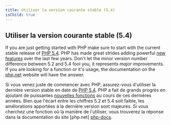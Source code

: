```yaml
---
title: Utiliser la version courante stable (5.4)
isChild: true
---
```


## Utiliser la version courante stable (5.4)

If you are just getting started with PHP make sure to start with the current stable release of [PHP 5.4][php-release]. PHP has made great strides adding powerful [new features](#language_highlights) over the last few years. Don't let the minor version number difference between 5.2 and 5.4 fool you, it represents _major_ improvements. If you are looking for a function or it's usage, the documentation on the [php.net][php-docs] website will have the answer.

Si vous venez juste de commencer avec PHP, assurez-vous d'utiliser la dernière version stable en date de [PHP 5.4][php-release]. PHP a fait de grands progrès en ajoutant de puissantes [nouvelles fonctions](#language_highlights) au cours de ces dernières années. Bien que l'écart entre les chiffres 5.2 et 5.4 soit faible, les amélorations apportées à la dernière version sont majeures. Si vous cherchez une fonction où la manière de l'utiliser, vous trouverez la réponse dans la documentation du site [php.net] [php-docs].

[php-release]: http://www.php.net/downloads.php
[php-docs]: http://www.php.net/manual/fr/
